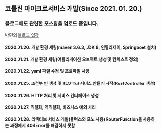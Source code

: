 ## 코틀린 마이크로서비스 개발(Since 2021. 01. 20.)

### 블로그에도 관련한 포스팅을 업로드 중입니다.

박민의 [블로그 입장](https://blog.naver.com/pplm1042)

#### 2020.01.20. 개발 환경 세팅(maven 3.6.3, JDK 8, 인텔리제이, Springboot 설치)
#### 2020.01.21. 개발 환경 세팅(어플리케이션 오브젝트 생성 및 컨텍스트 정의)
#### 2020.01.22. yaml 파일 수정 및 프로파일 사용
#### 2020.01.25. 조건부 빈 생성 및 RESTful 서비스 만들기 시작(RestController 생성)
#### 2020.01.26. HTTP 처리 및 서비스 인터페이스 생성
#### 2020.01.27. 직렬화, 역직렬화, 비즈니스 예외 처리
#### 2020.01.28. 리액티브 서비스 개발(플럭스와 모노 사용) RouterFunction을 사용하는 과정에서 404Error를 해결하지 못함

